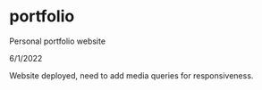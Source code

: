 # portfolio
Personal portfolio website

6/1/2022

Website deployed, need to add media queries for responsiveness.
